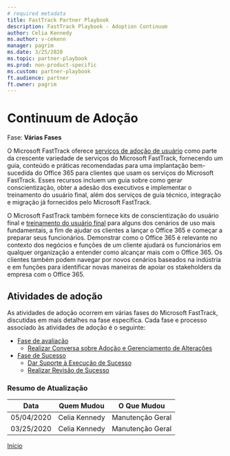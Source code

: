 ```yaml
---  
# required metadata  
title: FastTrack Partner Playbook
description: FastTrack Playbook - Adoption Continuum 
author: Celia Kennedy
ms.author: v-cekenn
manager: pagrim
ms.date: 3/25/2020  
ms.topic: partner-playbook  
ms.prod: non-product-specific  
ms.custom: partner-playbook  
ft.audience: partner
ft.owner: pagrim
---  
```


# Continuum de Adoção

Fase: **Várias Fases**

O Microsoft FastTrack oferece [serviços de adoção de usuário](https://youtu.be/0WEr20MycO4) como parte da crescente variedade de serviços do Microsoft FastTrack, fornecendo um guia, conteúdo e práticas recomendadas para uma implantação bem-sucedida do Office 365 para clientes que usam os serviços do Microsoft FastTrack. Esses recursos incluem um guia sobre como gerar conscientização, obter a adesão dos executivos e implementar o treinamento do usuário final, além dos serviços de guia técnico, integração e migração já fornecidos pelo Microsoft FastTrack.

O Microsoft FastTrack também fornece kits de conscientização do usuário final e [treinamento do usuário final](http://aka.ms/officetraining) para alguns dos cenários de uso mais fundamentais, a fim de ajudar os clientes a lançar o Office 365 e começar a preparar seus funcionários. Demonstrar como o Office 365 é relevante no contexto dos negócios e funções de um cliente ajudará os funcionários em qualquer organização a entender como alcançar mais com o Office 365. Os clientes também podem navegar por novos cenários baseados na indústria e em funções para identificar novas maneiras de apoiar os stakeholders da empresa com o Office 365.

## Atividades de adoção

As atividades de adoção ocorrem em várias fases do Microsoft FastTrack, discutidas em mais detalhes na fase específica. Cada fase e processo associado às atividades de adoção é o seguinte:

-  [Fase de avaliação](phase-assess-pr.md)
    - [Realizar Conversa sobre Adoção e Gerenciamento de Alterações](assess-conduct-adoption-and-change-management-conversation-partner-pr.md)
- [Fase de Sucesso](phase-success-pr.md)
    - [Dar Suporte à Execução de Sucesso](success-support-success-execution-partner-pr.md)
    - [Realizar Revisão de Sucesso](success-conduct-success-review-partner-pr.md)

###  Resumo de Atualização

|Data|Quem Mudou|O Que Mudou|
|---------|---------------|----------------------------|
|05/04/2020| Celia Kennedy|  Manutenção Geral|
|03/25/2020| Celia Kennedy|  Manutenção Geral|

[Início](http://partner-docs.microsoft.com)
